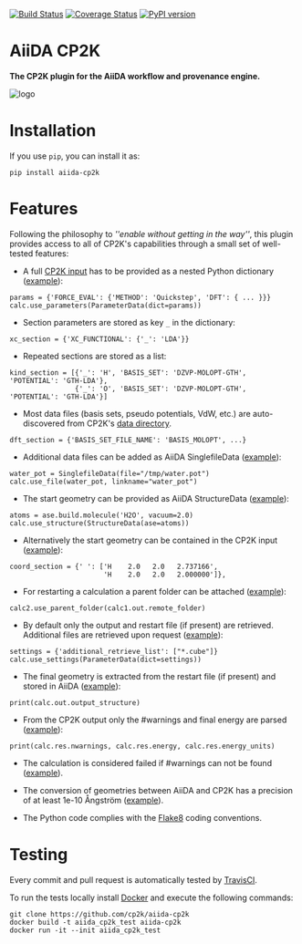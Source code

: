 [![Build Status](https://travis-ci.org/aiidateam/aiida-cp2k.svg?branch=develop)](https://travis-ci.org/aiidateam/aiida-cp2k)
[![Coverage Status](https://coveralls.io/repos/github/aiidateam/aiida-cp2k/badge.svg?branch=develop)](https://coveralls.io/github/aiidateam/aiida-cp2k?branch=develop)
[![PyPI version](https://badge.fury.io/py/aiida-cp2k.svg)](https://badge.fury.io/py/aiida-cp2k)

# AiiDA CP2K
**The CP2K plugin for the AiiDA workflow and provenance engine.**


![logo](./aiida-cp2k_logo.png)

# Installation

If you use `pip`, you can install it as: 
```
pip install aiida-cp2k
```


# Features
Following the philosophy to _''enable without getting in the way''_, this plugin provides access to all of CP2K's capabilities through a small set of well-tested features:

- A full [CP2K input](https://manual.cp2k.org) has to be provided as a nested Python dictionary ([example](./test/test_dft.py)):
```
params = {'FORCE_EVAL': {'METHOD': 'Quickstep', 'DFT': { ... }}}
calc.use_parameters(ParameterData(dict=params))
```

- Section parameters are stored as key `_` in the dictionary:
```
xc_section = {'XC_FUNCTIONAL': {'_': 'LDA'}}
```

- Repeated sections are stored as a list:
```
kind_section = [{'_': 'H', 'BASIS_SET': 'DZVP-MOLOPT-GTH', 'POTENTIAL': 'GTH-LDA'},
                {'_': 'O', 'BASIS_SET': 'DZVP-MOLOPT-GTH', 'POTENTIAL': 'GTH-LDA'}]
```

- Most data files (basis sets, pseudo potentials, VdW, etc.) are auto-discovered from CP2K's [data directory](https://github.com/cp2k/cp2k/tree/master/cp2k/data).
```
dft_section = {'BASIS_SET_FILE_NAME': 'BASIS_MOLOPT', ...}
```

- Additional data files can be added as AiiDA SinglefileData ([example](test/test_mm.py)):
```
water_pot = SinglefileData(file="/tmp/water.pot")
calc.use_file(water_pot, linkname="water_pot")
```

- The start geometry can be provided as AiiDA StructureData ([example](./test/test_dft.py)):
```
atoms = ase.build.molecule('H2O', vacuum=2.0)
calc.use_structure(StructureData(ase=atoms))
```

- Alternatively the start geometry can be contained in the CP2K input ([example](./test/test_no_struct.py)):
```
coord_section = {' ': ['H    2.0   2.0   2.737166',
                       'H    2.0   2.0   2.000000']},
```

- For restarting a calculation a parent folder can be attached  ([example](./test/test_restart.py)):
```
calc2.use_parent_folder(calc1.out.remote_folder)
```

- By default only the output and restart file (if present) are retrieved. Additional files are retrieved upon request ([example](test/test_mm.py)):
```
settings = {'additional_retrieve_list': ["*.cube"]}
calc.use_settings(ParameterData(dict=settings))
```

- The final geometry is extracted from the restart file (if present) and stored in AiiDA ([example](./test/test_geopt.py)):
```
print(calc.out.output_structure)
```

- From the CP2K output only the #warnings and final energy are parsed ([example](./test/test_mm.py)):
```
print(calc.res.nwarnings, calc.res.energy, calc.res.energy_units)
```

- The calculation is considered failed if #warnings can not be found ([example](./test/test_failure.py)).

- The conversion of geometries between AiiDA and CP2K has a precision of at least 1e-10 Ångström ([example](./test/test_precision.py)).

- The Python code complies with the [Flake8](http://flake8.pycqa.org) coding conventions.


# Testing

Every commit and pull request is automatically tested by [TravisCI](https://travis-ci.org/cp2k/aiida-cp2k/).

To run the tests locally install [Docker](https://docs.docker.com/engine/installation/) and execute the following commands:
```
git clone https://github.com/cp2k/aiida-cp2k
docker build -t aiida_cp2k_test aiida-cp2k
docker run -it --init aiida_cp2k_test
```
